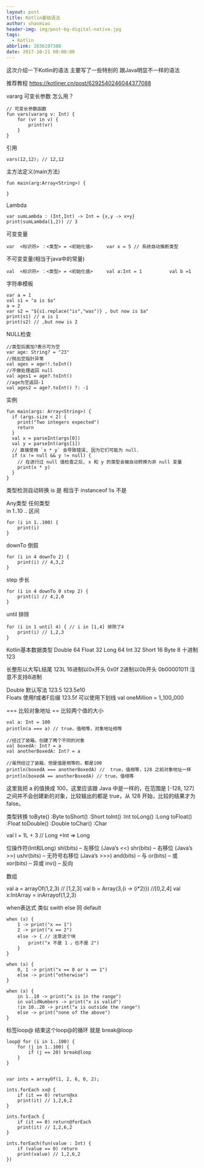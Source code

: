```yaml
---
layout: post
title: Kotlin基础语法
author: shaomiao
header-img: img/post-bg-digital-native.jpg
tags:
  - Kotlin
abbrlink: 2836197388
date: 2017-10-21 00:00:00
---
```

这次介绍一下Kotlin的语法 主要写了一些特别的 跟Java明显不一样的语法

推荐教程
https://kotliner.cn/post/6292540246044377088


vararg 可变长参数 怎么用？ 

	// 可变长参数函数
	fun vars(vararg v: Int) {
		for (vr in v) {
			print(vr)
		}
	}


引用

	vars(12,12); // 12,12

主方法定义(main方法)

	fun main(arg:Array<String>) {
		
	}


Lambda

	var sumLambda : (Int,Int) -> Int = {x,y -> x+y}
	print(sumLambda(1,2)) // 3

可变变量 

    var  <标识符> ：<类型> = <初始化值>     var x = 5 // 系统自动推断类型

不可变变量(相当于java中的常量)

    val  <标识符> ：<类型> = <初始化值>     val a:Int = 1          val b =1

字符串模板

	var a = 1
	val s1 = "a is $a" 
	a = 2
	var s2 = "${s1.replace("is","was")} , but now is $a"
	print(s1) // a is 1
	print(s2) // ,but now is 2

NULL检查

	//类型后面加?表示可为空
	var age: String? = "23" 
	//抛出空指针异常
	val ages = age!!.toInt()
	//不做处理返回 null
	val ages1 = age?.toInt()
	//age为空返回-1
	val ages2 = age?.toInt() ?: -1

实例

	fun main(args: Array<String>) {
	  if (args.size < 2) {
		print("Two integers expected")
		return
	  }
	  val x = parseInt(args[0])
	  val y = parseInt(args[1])
	  // 直接使用 `x * y` 会导致错误, 因为它们可能为 null.
	  if (x != null && y != null) {
		// 在进行过 null 值检查之后, x 和 y 的类型会被自动转换为非 null 变量
		print(x * y)
	  }
	}

类型检测自动转换
is 是  相当于 instanceof
!is 不是

Any类型 任何类型  
in 1..10  .. 区间

	for (i in 1..100) {
		print(i)
	}

downTo 倒叙

	for (i in 4 downTo 2) {
		print(i) // 4,3,2
	}
step 步长

	for (i in 4 downTo 0 step 2) {
		print(i) // 4,2,0
	}

until 排除

	for (i in 1 until 4) { // i in [1,4] 排除了4
		print(i) // 1,2,3
	}

Kotlin基本数据类型
Double 64
Float 32
Long 64
Int 32
Short 16
Byte 8
十进制 123

长整形以大写L结尾    123L
16进制以0x开头 0x0f
2进制以0b开头 0b00001011
注意不支持8进制

Double 默认写法 123.5 123.5e10  
Floats 使用f或者F后缀 123.5f
可以使用下划线  val oneMillion = 1_100_000

=== 比较对象地址  == 比较两个值的大小

	val a: Int = 100
	println(a === a) // true，值相等，对象地址相等

	//经过了装箱，创建了两个不同的对象
	val boxedA: Int? = a
	val anotherBoxedA: Int? = a

	//虽然经过了装箱，但是值是相等的，都是100
	println(boxedA === anotherBoxedA) //  true，值相等，128 之前对象地址一样
	println(boxedA == anotherBoxedA) // true，值相等

这里我把 a 的值换成 100，这里应该跟 Java 中是一样的，在范围是 [-128, 127] 之间并不会创建新的对象，比较输出的都是 true，从 128 开始，比较的结果才为 false。


类型转换
toByte() :Byte
toShort() :Short
toInt()  :Int
toLong() :Long
toFloat() :Float
toDouble() :Double
toChar() :Char

val l = 1L + 3  // Long +Int => Long

位操作符(Int和Long)
shl(bits) – 左移位 (Java’s <<)
shr(bits) – 右移位 (Java’s >>)
ushr(bits) – 无符号右移位 (Java’s >>>)
and(bits) – 与
or(bits) – 或
xor(bits) – 异或
inv() – 反向

数组

val a = arrayOf(1,2,3)    // [1,2,3]
val b = Array(3,{i -> (i*2)})  //[0,2,4]
val x:IntArray = inArrayof(1,2,3)

when表达式 类似 swith    else 同 default

	when (x) {
		1 -> print("x == 1")
		2 -> print("x == 2")
		else -> { // 注意这个块
			print("x 不是 1 ，也不是 2")
		}
	}

	when (x) {
		0, 1 -> print("x == 0 or x == 1")
		else -> print("otherwise")
	}

	when (x) {
		in 1..10 -> print("x is in the range")
		in validNumbers -> print("x is valid")
		!in 10..20 -> print("x is outside the range")
		else -> print("none of the above")
	}

标签loop@  结束这个loop@的循环  就是 break@loop

	loop@ for (i in 1..100) {
		for (j in 1..100) {
			if (j == 20) break@loop
		}
	}


	var ints = arrayOf(1, 2, 6, 0, 2);

	ints.forEach xx@ {
		if (it == 0) return@xx
		print(it) // 1,2,6,2
	}

	ints.forEach {
		if (it == 0) return@forEach
		print(it) // 1,2,6,2
	}

	ints.forEach(fun(value : Int) {
		if (value == 0) return
		print(value) // 1,2,6,2
	})
